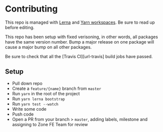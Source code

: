 # Contributing

This repo is managed with [Lerna][url-lerna] and [Yarn workspaces][url-yarn-workspaces]. Be sure to read up before editing.

This repo has been setup with fixed verisoning, in other words, all packages have the same version number. Bump a major release on one package will cause a major bump on all other packages.

Be sure to check that all the [Travis CI][url-travis] build jobs have passed.

## Setup

- Pull down repo
- Create a `feature/{name}` branch from `master`
- Run `yarn` in the root of the project
- Run `yarn lerna bootstrap`
- Run `yarn test --watch`
- Write some code
- Push code
- Open a PR from your branch > `master`, adding labels, milestone and assigning to Zone FE Team for review

[url-yarn-workspaces]: https://yarnpkg.com/lang/en/docs/workspaces/
[url-lerna]: https://lernajs.io/
